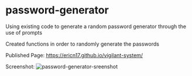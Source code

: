 # password-generator

Using existing code to generate a random password generator through the use of prompts

Created functions in order to randomly generate the passwords

Published Page: https://ericn17.github.io/vigilant-system/

Screenshot: ![password-generator-sreenshot](https://user-images.githubusercontent.com/103549017/169412312-01bf0f77-e37b-4023-ac0e-6ae6672fe0a2.png)
